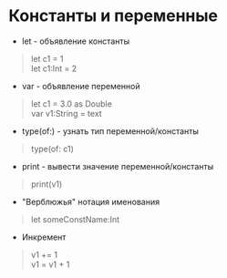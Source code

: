 # Константы и переменные
* let - объявление константы
> let c1 = 1   
> let c1:Int = 2   
* var - объявление переменной
> let c1 = 3.0 as Double   
> var v1:String = text
* type(of:) - узнать тип переменной/константы
> type(of: c1)
* print - вывести значение переменной/константы
> print(v1)
* "Верблюжья" нотация именования
> let someConstName:Int
* Инкремент
> v1 += 1   
> v1 = v1 + 1
